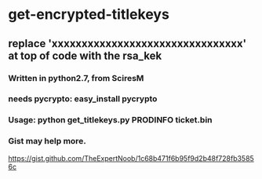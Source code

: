 # get-encrypted-titlekeys

## replace 'xxxxxxxxxxxxxxxxxxxxxxxxxxxxxxxx' at top of code with the rsa_kek

### Written in python2.7, from SciresM
### needs pycrypto: easy_install pycrypto
### Usage: python get_titlekeys.py PRODINFO ticket.bin

### Gist may help more.
https://gist.github.com/TheExpertNoob/1c68b471f6b95f9d2b48f728fb35856c
